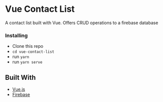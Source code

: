 # Vue Contact List

A contact list built with Vue.  Offers CRUD operations to a firebase database


### Installing

+ Clone this repo 
+ `cd vue-contact-list`
+ run `yarn`
+ run `yarn serve`



## Built With

* [Vue.js](https://vuejs.org)
* [Firebase](https://firebase.google.com)
